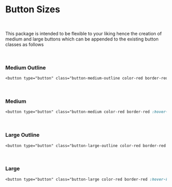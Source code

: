 # Button Sizes

<br>

This package is intended to be flexible to your liking hence the creation of medium and large buttons which can be appended to the existing button classes as follows

<br>

### Medium Outline

```css
<button type="button" class="button-medium-outline color-red border-red :hover-border-red :hover-bg-red transition :hover-outline-white border-radius">Button</button> 
```

<br>

### Medium

```css
<button type="button" class="button-medium color-red border-red :hover-border-red :hover-bg-red transition :hover-outline-white border-radius">Button</button> 
```

<br>

### Large Outline

```css
<button type="button" class="button-large-outline color-red border-red :hover-border-red :hover-bg-red transition :hover-outline-white border-radius">Button</button> 
```
<br>

### Large

```css
<button type="button" class="button-large color-red border-red :hover-border-red :hover-bg-red transition :hover-outline-white border-radius">Button</button> 
```